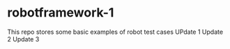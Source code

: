 # robotframework-1
This repo stores some basic examples of robot test cases
UPdate 1
Update 2
Update 3
